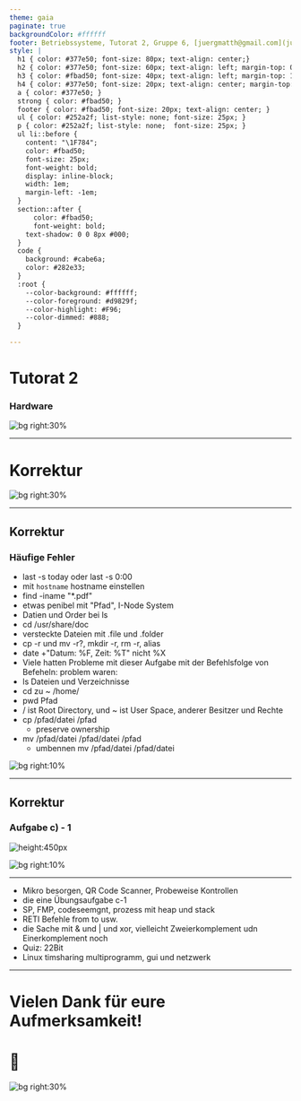 ```yaml
---
theme: gaia
paginate: true
backgroundColor: #ffffff
footer: Betriebssysteme, Tutorat 2, Gruppe 6, [juergmatth@gmail.com](juertmatth@gmail.com), Universität Freiburg Technische Fakultät
style: |
  h1 { color: #377e50; font-size: 80px; text-align: center;}
  h2 { color: #377e50; font-size: 60px; text-align: left; margin-top: 0px; margin-bottom: 0px; line-height: 0px; line-height: 60px;}
  h3 { color: #fbad50; font-size: 40px; text-align: left; margin-top: 10px; margin-bottom: 20px; line-height: 40px;}
  h4 { color: #377e50; font-size: 20px; text-align: center; margin-top: 0px; margin-bottom: 20px; line-height: 0px; font-weight: normal; }
  a { color: #377e50; }
  strong { color: #fbad50; }
  footer { color: #fbad50; font-size: 20px; text-align: center; }
  ul { color: #252a2f; list-style: none; font-size: 25px; }
  p { color: #252a2f; list-style: none;  font-size: 25px; }
  ul li::before {
    content: "\1F784";
    color: #fbad50;
    font-size: 25px;
    font-weight: bold;
    display: inline-block;
    width: 1em;
    margin-left: -1em;
  }
  section::after {
      color: #fbad50;
      font-weight: bold;
    text-shadow: 0 0 8px #000;
  }
  code {
    background: #cabe6a;
    color: #282e33;
  }
  :root {
    --color-background: #ffffff;
    --color-foreground: #d9829f;
    --color-highlight: #F96;
    --color-dimmed: #888;
  }

---
```


# Tutorat 2 <!--fit-->
### Hardware <!--fit-->

<!--_class: lead-->
<!--big-->
![bg right:30%](_resources/background_2.png)

---

# Korrektur

<!--_class: lead-->
<!--big-->
![bg right:30%](_resources/background_2.png)

---

## Korrektur
### Häufige Fehler

- last -s today oder last -s 0:00
- mit `hostname` hostname einstellen
- find -iname "*.pdf"
- etwas penibel mit "Pfad", I-Node System
- Datien und Order bei ls
- cd /usr/share/doc
- versteckte Dateien mit .file und .folder
- cp -r und mv -r?, mkdir -r, rm -r, alias
- date +"Datum: %F, Zeit: %T" nicht %X
- Viele hatten Probleme mit dieser Aufgabe mit der Befehlsfolge von Befeheln:
  problem waren:
- ls Dateien und Verzeichnisse
- cd zu ~ /home/<user>
- pwd Pfad
- / ist Root Directory, und ~ ist User Space, anderer Besitzer und Rechte
- cp /pfad/datei /pfad
  - preserve ownership
- mv /pfad/datei /pfad/datei /pfad
  - umbennen mv /pfad/datei /pfad/datei

<!--small-->
![bg right:10%](_resources/background_2.png)

---

## Korrektur
### Aufgabe c) - 1

![height:450px](_resources/_2021-10-31-13-34-35.png)

<!--small-->
![bg right:10%](_resources/background_2.png)

---

- Mikro besorgen, QR Code Scanner, Probeweise Kontrollen
- die eine Übungsaufgabe c-1
- SP, FMP, codeseemgnt, prozess mit heap und stack
- RETI Befehle from to usw.
- die Sache mit & und | und xor, vielleicht Zweierkomplement udn Einerkomplement noch
- Quiz: 22Bit
- Linux timsharing multiprogramm, gui und netzwerk

---

# Vielen Dank für eure Aufmerksamkeit!
# :penguin:

<!--_class: lead-->
<!--big-->
![bg right:30%](_resources/background_2.png)
